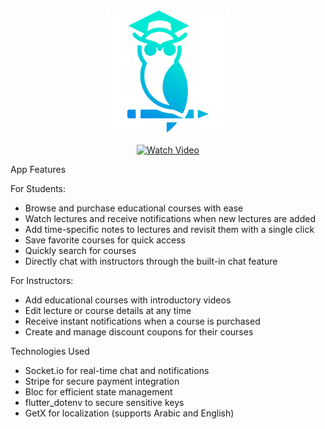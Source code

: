 <p align="center">
  <img src="assets/images/mainLogo.png" alt="App Logo" width="200">
</p>

<div align="center">
  <a href="https://www.linkedin.com/feed/update/urn:li:activity:7325239654281015296/" target="_blank">
    <img src="https://img.shields.io/badge/Watch%20Video-Click%20Here-red?style=for-the-badge&logo=linkedIn" alt="Watch Video"/>
  </a>
</div>

App Features

For Students:

- Browse and purchase educational courses with ease
- Watch lectures and receive notifications when new lectures are added
- Add time-specific notes to lectures and revisit them with a single click
- Save favorite courses for quick access
- Quickly search for courses
- Directly chat with instructors through the built-in chat feature

For Instructors:

- Add educational courses with introductory videos
- Edit lecture or course details at any time
- Receive instant notifications when a course is purchased
- Create and manage discount coupons for their courses

Technologies Used

- Socket.io for real-time chat and notifications
- Stripe for secure payment integration
- Bloc for efficient state management
- flutter_dotenv to secure sensitive keys
- GetX for localization (supports Arabic and English)
